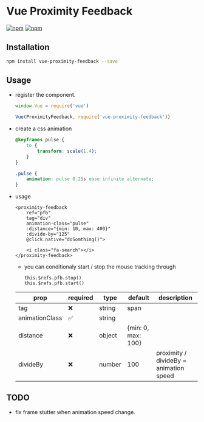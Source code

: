 # Vue Proximity Feedback

[![npm](https://img.shields.io/npm/v/vue-proximity-feedback.svg?style=for-the-badge)](https://www.npmjs.com/package/vue-proximity-feedback) [![npm](https://img.shields.io/npm/dt/vue-proximity-feedback.svg?style=for-the-badge)](https://www.npmjs.com/package/vue-proximity-feedback)

## Installation

```bash
npm install vue-proximity-feedback --save
```

## Usage

- register the component.

    ```js
    window.Vue = require('vue')

    Vue(ProximityFeedback, require('vue-proximity-feedback'))
    ```

- create a css animation
    ```css
    @keyframes pulse {
        to {
            transform: scale(1.4);
        }
    }

    .pulse {
        animation: pulse 0.25s ease infinite alternate;
    }
    ```

- usage
    ```vue
    <proximity-feedback
        ref="pfb"
        tag="div"
        animation-class="pulse"
        :distance="{min: 10, max: 400}"
        :divide-by="125"
        @click.native="doSomthing()">

        <i class="fa-search"></i>
    </proximity-feedback>
    ```

    - you can conditionaly start / stop the mouse tracking through
        ```vue
        this.$refs.pfb.stop()
        this.$refs.pfb.start()
        ```

    |      prop      |      required      |  type  |      default       |              description               |
    |----------------|--------------------|--------|--------------------|----------------------------------------|
    | tag            | :x:                | string | span               |                                        |
    | animationClass | :white_check_mark: | string |                    |                                        |
    | distance       | :x:                | object | {min: 0, max: 100} |                                        |
    | divideBy       | :x:                | number | 100                | proximity / divideBy = animation speed |

## TODO
- fix frame stutter when animation speed change.
